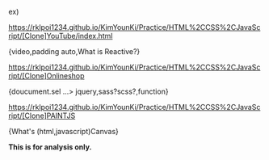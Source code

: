 ex)

https://rklpoi1234.github.io/KimYounKi/Practice/HTML%2CCSS%2CJavaScript/[Clone]YouTube/index.html

{video,padding auto,What is Reactive?}

https://rklpoi1234.github.io/KimYounKi/Practice/HTML%2CCSS%2CJavaScript/[Clone]Onlineshop

{doucument.sel ...> jquery,sass?scss?,function}

https://rklpoi1234.github.io/KimYounKi/Practice/HTML%2CCSS%2CJavaScript/[Clone]PAINTJS

{What's (html,javascript)Canvas}

<strong>This is for analysis only.<strong>
